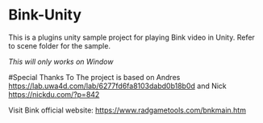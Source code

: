 # Bink-Unity
 
This is a plugins unity sample project for playing Bink video in Unity.
Refer to scene folder for the sample.

*This will only works on Window*

#Special Thanks To
The project is based on 
Andres
https://lab.uwa4d.com/lab/6277fd6fa8103dabd0b18b0d
and
Nick
https://nickdu.com/?p=842

Visit Bink official website: https://www.radgametools.com/bnkmain.htm
